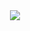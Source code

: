 <!--
**tWwilight/tWwilight** is a ✨ _special_ ✨ repository because its `README.md` (this file) appears on your GitHub profile.

Here are some ideas to get you started:

- 🔭 I’m currently working on ...
- 🌱 I’m currently learning ...
- 👯 I’m looking to collaborate on ...
- 🤔 I’m looking for help with ...
- 💬 Ask me about ...
- 📫 How to reach me: ...
- 😄 Pronouns: ...
- ⚡ Fun fact: ...
-->
<div align=center> 
  <img src="https://capsule-render.vercel.app/api?type=waving&fontAlign=25&fontAlign=70&fontAlignY=35&fontAlignY=55&color=timeGradient&height=300&section=header&text=Every%20day,%20-nl-like%20twWilight&fontSize=70&animation=fadeIn"/>
</div>
<!--https://github.com/kyechan99/capsule-render?tab=readme-ov-file#wave-->

<!--
<div align=center><h2>📞 Contact 💬</h2></div>

<div align=center>
  <br>
  <img src="https://img.shields.io/badge/brandon032@hanyang.ac.kr-EA4335?style=for-the-badge&logo=Gmail&logoColor=white">
  <br>
</div>
-->

